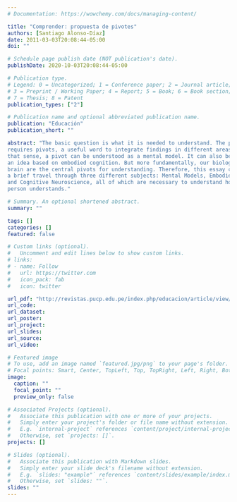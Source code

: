 ```yaml
---
# Documentation: https://wowchemy.com/docs/managing-content/

title: "Comprender: propuesta de pivotes"
authors: [Santiago Alonso-Díaz]
date: 2011-03-03T20:08:44-05:00
doi: ""

# Schedule page publish date (NOT publication's date).
publishDate: 2020-10-03T20:08:44-05:00

# Publication type.
# Legend: 0 = Uncategorized; 1 = Conference paper; 2 = Journal article;
# 3 = Preprint / Working Paper; 4 = Report; 5 = Book; 6 = Book section;
# 7 = Thesis; 8 = Patent
publication_types: ["2"]

# Publication name and optional abbreviated publication name.
publication: "Educación"
publication_short: ""

abstract: "The basic question is what it is needed to understand. The proposal is that understanding
requires pivots, a useful word to integrate findings in different areas. In
that sense, a pivot can be understood as a mental model. It can also be the body,
an idea based on embodied cognition. But more fundamentally, our biology and
brain are the central pivots for understanding. Therefore, this essay can be seen as
a brief travel through three different subjects: Mental Models, Embodied Cognition
and Cognitive Neuroscience, all of which are necessary to understand how a
person understands."

# Summary. An optional shortened abstract.
summary: ""

tags: []
categories: []
featured: false

# Custom links (optional).
#   Uncomment and edit lines below to show custom links.
# links:
# - name: Follow
#   url: https://twitter.com
#   icon_pack: fab
#   icon: twitter

url_pdf: "http://revistas.pucp.edu.pe/index.php/educacion/article/view/2600/2548"
url_code:
url_dataset:
url_poster:
url_project:
url_slides:
url_source:
url_video:

# Featured image
# To use, add an image named `featured.jpg/png` to your page's folder. 
# Focal points: Smart, Center, TopLeft, Top, TopRight, Left, Right, BottomLeft, Bottom, BottomRight.
image:
  caption: ""
  focal_point: ""
  preview_only: false

# Associated Projects (optional).
#   Associate this publication with one or more of your projects.
#   Simply enter your project's folder or file name without extension.
#   E.g. `internal-project` references `content/project/internal-project/index.md`.
#   Otherwise, set `projects: []`.
projects: []

# Slides (optional).
#   Associate this publication with Markdown slides.
#   Simply enter your slide deck's filename without extension.
#   E.g. `slides: "example"` references `content/slides/example/index.md`.
#   Otherwise, set `slides: ""`.
slides: ""
---
```

